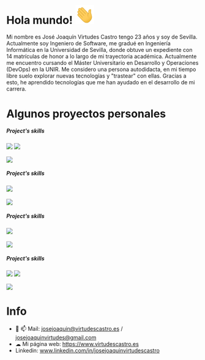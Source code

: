 # Hola mundo! <img src="https://github.com/JoaVirtudes19/JoaVirtudes19/blob/main/Hi.gif" width="50">
Mi nombre es José Joaquín Virtudes Castro tengo 23 años y soy de Sevilla. Actualmente soy Ingeniero de Software, me gradué en Ingeniería Informática en la Universidad de Sevilla, donde obtuve un expediente con 14 matrículas de honor a lo largo de mi trayectoria académica. Actualmente me encuentro cursando el Máster Universitario en Desarrollo y Operaciones (DevOps) en la UNIR. Me considero una persona autodidacta, en mi tiempo libre suelo explorar nuevas tecnologías y "trastear" con ellas. Gracias a esto, he aprendido tecnologías que me han ayudado en el desarrollo de mi carrera.

    
# Algunos proyectos personales
 ##### Project's skills 
![](https://img.shields.io/badge/Code-Python-informational?style=flat&logo=python&logoColor=white&color=33b0ad)
![](https://img.shields.io/badge/Framework-Django-informational?style=flat&logo=django&logoColor=white&color=33b0ad)


<a href="https://github.com/JoaVirtudes19/ALLGAMESAII-Django-WebScraping-IR">
  <img align="center" src="https://github-readme-stats.vercel.app/api/pin/?username=JoaVirtudes19&repo=ALLGAMESAII-Django-WebScraping-IR&title_color=ffffff&text_color=c9cacc&icon_color=33b0ad&bg_color=1d1f21" />
</a>

 ##### Project's skills 
![](https://img.shields.io/badge/Code-Python-informational?style=flat&logo=python&logoColor=white&color=33b0ad)

<a href="https://github.com/JoaVirtudes19/SnakeChallenge">
  <img align="center" src="https://github-readme-stats.vercel.app/api/pin/?username=JoaVirtudes19&repo=SnakeChallenge&title_color=ffffff&text_color=c9cacc&icon_color=33b0ad&bg_color=1d1f21" />
</a>

 ##### Project's skills 
![](https://img.shields.io/badge/Code-Haskell-informational?style=flat&logo=haskell&logoColor=white&color=33b0ad)

<a href="https://github.com/JoaVirtudes19/Genetic-Algorithm-Haskell">
  <img align="center" src="https://github-readme-stats.vercel.app/api/pin/?username=JoaVirtudes19&repo=Genetic-Algorithm-Haskell&title_color=ffffff&text_color=c9cacc&icon_color=33b0ad&bg_color=1d1f21" />
</a>
    
##### Project's skills 
![](https://img.shields.io/badge/Code-Python-informational?style=flat&logo=python&logoColor=white&color=33b0ad)
![](https://img.shields.io/badge/OS-Linux-informational?style=flat&logo=linux&logoColor=white&color=33b0ad)

<a href="https://github.com/JoaVirtudes19/OdooTelegram">
  <img align="center" src="https://github-readme-stats.vercel.app/api/pin/?username=JoaVirtudes19&repo=OdooTelegram&title_color=ffffff&text_color=c9cacc&icon_color=33b0ad&bg_color=1d1f21" />
</a>
    
# Info
- 💬 📫 Mail: josejoaquin@virtudescastro.es / josejoaquinvirtudes@gmail.com
- ☁ Mi página web: https://www.virtudescastro.es
- Linkedin: www.linkedin.com/in/josejoaquinvirtudescastro
